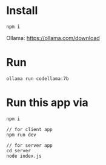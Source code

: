 # Install

```
npm i
```

Ollama: https://ollama.com/download

# Run

```
ollama run codellama:7b
```

# Run this app via

```
npm i

// for client app
npm run dev

// for server app
cd server
node index.js
```